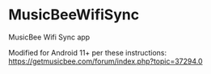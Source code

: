 # MusicBeeWifiSync
MusicBee Wifi Sync app

Modified for Android 11+ per these instructions:
https://getmusicbee.com/forum/index.php?topic=37294.0
